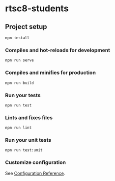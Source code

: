 # rtsc8-students

## Project setup
```
npm install
```

### Compiles and hot-reloads for development
```
npm run serve
```

### Compiles and minifies for production
```
npm run build
```

### Run your tests
```
npm run test
```

### Lints and fixes files
```
npm run lint
```

### Run your unit tests
```
npm run test:unit
```

### Customize configuration
See [Configuration Reference](https://cli.vuejs.org/config/).
